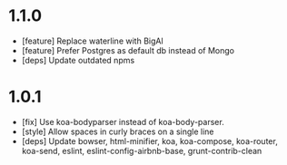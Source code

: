# 1.1.0

* [feature] Replace waterline with BigAl
* [feature] Prefer Postgres as default db instead of Mongo
* [deps] Update outdated npms

# 1.0.1

* [fix] Use koa-bodyparser instead of koa-body-parser.
* [style] Allow spaces in curly braces on a single line
* [deps] Update bowser, html-minifier, koa, koa-compose, koa-router, koa-send, eslint, eslint-config-airbnb-base, grunt-contrib-clean
